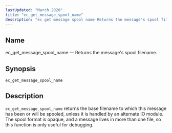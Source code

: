 ```yaml
---
lastUpdated: "March 2020"
title: "ec_get_message_spool_name"
description: "ec get message spool name Returns the message's spool filename ec get message spool name ec get message spool name returns the base filename to which this message has been or will be spooled unless it is handled by an alternate IO module The spool format is opaque and a..."
---
```


<a name="sieve.ref.ec_get_message_spool_name"></a> 
## Name

ec_get_message_spool_name — Returns the message's spool filename.

## Synopsis

`ec_get_message_spool_name`

<a name="idp29794528"></a> 
## Description

`ec_get_message_spool_name` returns the base filename to which this message has been or will be spooled, unless it is handled by an alternate IO module. The spool format is opaque, and a message lives in more than one file, so this function is only useful for debugging.